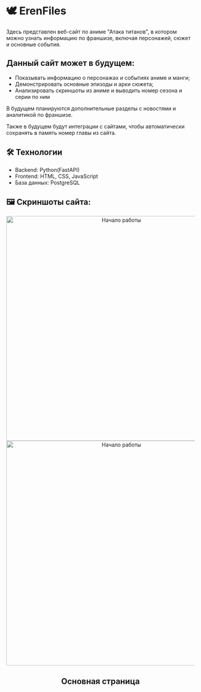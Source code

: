 # 🕊️ ErenFiles

Здесь представлен веб-сайт по аниме "Атака титанов", в котором можно узнать информацию по франшизе, включая персонажей, сюжет и основные события.

## Данный сайт может в будущем: 
- Показывать информацию о персонажах и событиях аниме и манги;
- Демонстрировать основные эпизоды и арки сюжета;
- Анализировать скриншоты из аниме и выводить номер сезона и серии по ним

В будущем планируются дополнительные разделы с новостями и аналитикой по франшизе.

Также в будущем будут интеграции с сайтами, чтобы автоматически сохранять в память номер главы из сайта.

## 🛠️ Технологии
- Backend: Python(FastAPI)
- Frontend: HTML, CSS, JavaScript
- База данных: PostgreSQL

## 🖼️ Скриншоты сайта: 

<div align="center"> <img width="600" alt="Начало работы" src="https://github.com/user-attachments/assets/dcd9f3c5-6237-4380-8a55-e9137380d14c"/></div>

<div align="center"> <img width="600" alt="Начало работы" src="https://github.com/user-attachments/assets/3b1a5095-60df-43ea-8791-99661f48b272"/></div>

<h2 align="center">Основная страница</h2>

<br><br>
